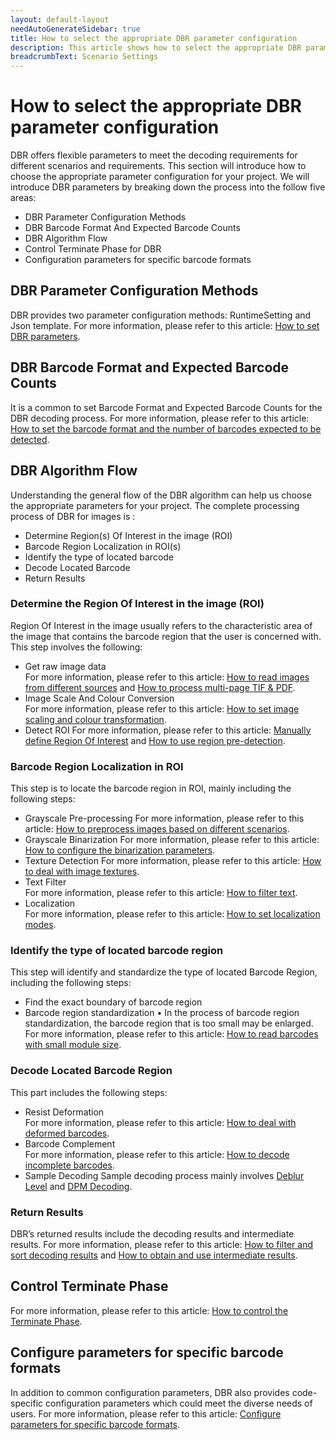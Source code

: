 ```yaml
---
layout: default-layout
needAutoGenerateSidebar: true
title: How to select the appropriate DBR parameter configuration
description: This article shows how to select the appropriate DBR parameter configuration.
breadcrumbText: Scenario Settings
---
```


# How to select the appropriate DBR parameter configuration

DBR offers flexible parameters to meet the decoding requirements for different scenarios and requirements. This section will introduce how to choose the appropriate parameter configuration for your project. We will introduce DBR parameters by breaking down the process into the follow five areas:
- DBR Parameter Configuration Methods
- DBR Barcode Format And Expected Barcode Counts
- DBR Algorithm Flow
- Control Terminate Phase for DBR
- Configuration parameters for specific barcode formats

## DBR Parameter Configuration Methods

DBR provides two parameter configuration methods: RuntimeSetting and Json template. For more information, please refer to this article: [How to set DBR parameters](how-to-set-parameters.md).

## DBR Barcode Format and Expected Barcode Counts

It is a common to set Barcode Format and Expected Barcode Counts for the DBR decoding process. For more information, please refer to this article: [How to set the barcode format and the number of barcodes expected to be detected](barcode-format-and-expected-barcode-counts.md).

## DBR Algorithm Flow

Understanding the general flow of the DBR algorithm can help us choose the appropriate parameters for your project. The complete processing process of DBR for images is :

- Determine Region(s) Of Interest in the image (ROI)
- Barcode Region Localization in ROI(s)
- Identify the type of located barcode
- Decode Located Barcode
- Return Results

### Determine the Region Of Interest in the image (ROI)

Region Of Interest in the image usually refers to the characteristic area of the image that contains the barcode region that the user is concerned with. This step involves the following:
- Get raw image data  
For more information, please refer to this article: [How to read images from different sources](read-from-diff-source.md) and [How to process multi-page TIF & PDF](multipage-imgs-and-pdf.md).
- Image Scale And Colour Conversion  
For more information, please refer to this article: [How to set image scaling and colour transformation](image-scale-and-colour-conversion.md).
- Detect ROI 
For more information, please refer to this article: [Manually define Region Of Interest](manually-define-region-of-interest.md) and
 [How to use region pre-detection](how-to-use-region-predetection.md).

### Barcode Region Localization in ROI

This step is to locate the barcode region in ROI, mainly including the following steps:

- Grayscale Pre-processing
For more information, please refer to this article: [How to preprocess images based on different scenarios](image-preprocessing.md).
- Grayscale Binarization 
For more information, please refer to this article: [How to configure the binarization parameters](how-to-set-binarization-modes.md).
- Texture Detection 
For more information, please refer to this article: [How to deal with image textures](texture-detection.md).
- Text Filter   
For more information, please refer to this article: [How to filter text](text-filter.md).
- Localization   
For more information, please refer to this article: [How to set localization modes](how-to-set-localization-modes.md).

### Identify the type of located barcode region

This step will identify and standardize the type of located Barcode Region, including the following steps:

- Find the exact boundary of barcode region
- Barcode region standardization
•	In the process of barcode region standardization, the barcode region that is too small may be enlarged. For more information, please refer to this article: [How to read barcodes with small module size](how-to-set-scaleup-modes.md).

### Decode Located Barcode Region

This part includes the following steps:

- Resist Deformation   
For more information, please refer to this article: [How to deal with deformed barcodes](resist-deformation.md).
- Barcode Complement   
For more information, please refer to this article: [How to decode incomplete barcodes](how-to-set-barcode-complememt-modes.md).
- Sample Decoding 
Sample decoding process mainly involves [Deblur Level](deblur-level.md) and [DPM Decoding](dpm-decoding.md).

### Return Results

DBR’s returned results include the decoding results and intermediate results. For more information, please refer to this article: [How to filter and sort decoding results](decode-result.md) and [How to obtain and use intermediate results](intermediate-result.md).

## Control Terminate Phase

For more information, please refer to this article: [How to control the Terminate Phase](terminate.md).

## Configure parameters for specific barcode formats
In addition to common configuration parameters, DBR also provides code-specific configuration parameters which could meet the diverse needs of users. For more information, please refer to this article: [Configure parameters for specific barcode formats](format-specification.md).
